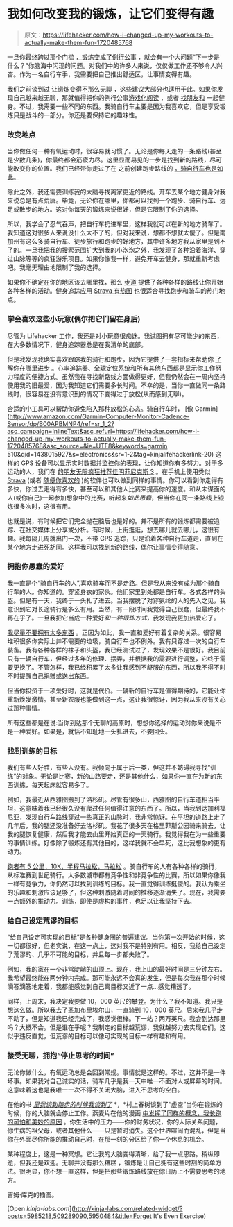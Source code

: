# 我如何改变我的锻炼，让它们变得有趣

> 原文：<https://lifehacker.com/how-i-changed-up-my-workouts-to-actually-make-them-fun-1720485768>

一旦你最终跨过那个门槛 [，锻炼变成了例行公事](http://lifehacker.com/how-to-motivate-yourself-into-an-exercise-routine-youll-5950484) ，就会有一个大问题“下一步是什么？”你脑海中闪现的问题。对我们中的许多人来说，仅仅做工作还不够令人兴奋。作为一名自行车手，我需要把自己推出舒适区，让事情变得有趣。



我们之前谈到过 [让锻炼变得不那么无聊](https://lifehacker.com/how-can-i-make-my-workout-less-boring-1463764118) ，这些建议大部分也适用于此。如果你发现自己越来越无聊，那就值得把你的例行公事[游戏化](http://lifehacker.com/the-psychology-of-gamification-can-apps-keep-you-motiv-1521754385)[阅读](http://lifehacker.com/how-i-tricked-myself-into-loving-my-workout-509289090) ，或者 [找朋友和](http://lifehacker.com/how-can-i-fit-a-workout-into-my-daily-routine-5854874) 一起健身。不过，我需要一些不同的东西。我骑自行车主要是因为我喜欢它，但是享受锻炼只是战斗的一部分。你还是要保持它的趣味性。

### 改变地点

当你做任何一种有氧运动时，很容易就习惯了。无论是你每天走的一条路线(甚至是少数几条)，你最终都会筋疲力尽。这里显而易见的一步是找到新的路线，尽可能改变你的位置。我们已经带你走过了在 之前创建跑步路线的 [，骑自行车也是如此。](https://lifehacker.com/how-to-craft-the-perfect-running-route-1411125120)

除此之外，我还需要训练我的大脑寻找离家更近的路线。开车去某个地方健身对我来说总是有点荒唐。毕竟，无论你在哪里，你都可以找到一个跑步、骑自行车、远足或散步的地方。这对你每天的锻炼来说很好，但是它限制了你的选择。

所以，我学会了忍气吞声，把自行车扔进车里，这样我就可以在新的地方骑车了。我知道这对很多人来说没什么大不了的，但对我来说，想都不想就太傻了。但是南加州有这么多骑自行车、徒步旅行和跑步的好地方，其中许多地方我从家里是到不了的。一旦我把我的搜索范围扩大到我的小泡泡之外，我发现了各种沿着海洋、穿过山脉等等的疯狂游乐项目。如果你像我一样，避免开车去健身，那就重新考虑吧。我毫无理由地限制了我的选择。

如果你不确定在你的地区该去哪里找，那么 [步道](https://www.trails.com/) 提供了各种各样的路线让你开始各种各样的活动。健身追踪应用 [Strava 有热图](http://labs.strava.com/heatmap/#6/-120.90000/38.36000/blue/bike) 也很适合寻找跑步和骑车的热门地点。

### 学会喜欢这些小玩意(偶尔把它们留在身后)

尽管为 Lifehacker 工作，我还是对小玩意很痴迷。我试图拥有尽可能少的东西，在大多数情况下，健身追踪器总是在我清单的底部。

但是我发现我确实喜欢跟踪我的骑行和跑步，因为它提供了一套指标来帮助你 [了解你在哪里进步](https://lifehacker.com/how-to-make-the-most-of-your-fitness-tracker-without-f-5994256) 。心率追踪器、全球定位系统和所有其他东西都是显示你工作努力程度的便捷方式。虽然我在寻找新路线方面做得更好，但我仍然会在一周内坚持使用我的旧最爱，因为我知道它们需要多长时间。不幸的是，当你一直做同一条路线时，很容易在没有意识到的情况下变得过于放松(从而感到无聊)。

合适的小工具可以帮助你避免陷入那种放松的心态。骑自行车时， [像 Garmin](http://www.amazon.com/Garmin-Computer-Monitor-Cadence-Sensor/dp/B00APBMNP4/ref=sr_1_2?asc_campaign=InlineText&asc_refurl=https://lifehacker.com/how-i-changed-up-my-workouts-to-actually-make-them-fun-1720485768&asc_source=&ie=UTF8&keywords=garmin 510&qid=1438015927&s=electronics&sr=1-2&tag=kinjalifehackerlink-20) 这样的 GPS 设备可以显示实时数据并监控你的表现，让你知道你有多努力。对于多运动的人，我们在 [的朋友无限疯狂推荐佳明菲尼克斯 3](http://indefinitelywild.gizmodo.com/garmin-fenix-3-watch-review-the-smartwatch-for-outdoor-1697418455) 。在手机上使用类似 [Strava](https://www.strava.com) (或者 [随便你喜欢的](http://lifehacker.com/the-best-fitness-tracking-apps-for-every-type-of-exerci-1482693352) )的软件也可以做到同样的事情。你可以看到你走得有多快，你过去走得有多快，甚至可以和其他人比赛来提高你的速度。和从未谋面的人(或你自己)一起参加想象中的比赛，听起来*如此愚蠢*，但当你在同一条路线上锻炼很多次时，这很有用。

也就是说，有时候把它们完全抛在脑后也是好的。并不是所有的锻炼都需要被追踪、在社交媒体上分享或分析。有时候，上街逛逛，想去哪儿就去哪儿，这很有趣。我每隔几周就出门一次，不带 GPS 追踪，只是沿着各种自行车道走，直到在某个地方走进死胡同。这样我可以找到新的路线，偶尔让事情变得随意。

### 拥抱你愚蠢的爱好

我一直是个“骑自行车的人”,喜欢骑车而不是走路。但是我从来没有成为那个骑自行车的人。你知道的。穿紧身衣的家伙。他们家里到处都是自行车。各式各样的头盔。但是有一天，我终于一头扎了进去。当我摆脱了对穿氨纶的人的先入之见，我意识到它对长途骑行是多么有用。当然，有一段时间我觉得自己很蠢，但最终我不再在乎了。一旦我把它当成一种爱好*和一种锻炼方式*，我发现我更加热爱它了。

[我尽量不要拥有太多东西](https://lifehacker.com/what-ive-learned-from-moving-three-times-and-trashing-e-1710510176) 。正因为如此，我一直和爱好有着复杂的关系。很容易堆积很多你实际上并不需要的垃圾，骑自行车也不例外。我有只穿过一次的自行车装备。我有各种各样的袜子和头盔，我已经测试过了，发现效果不是很好。我目前只有一辆自行车，但经过多年的修理、摆弄，并根据我的需要进行调整，它终于需要更换了。不管怎样，我已经积累了太多让我感到不舒服的东西，所以我不得不时不时提醒自己捐赠或送出东西。

但当你投资于一项爱好时，这就是代价。一辆新的自行车是值得期待的，它能让你重新焕发激情。甚至新衣服也能做到这一点，这让我很惊讶，因为我从来没有关心过那种事情。

所有这些都是在说:当你到达那个无聊的高原时，想想你选择的运动对你来说是不是一种爱好。如果是，就恬不知耻地一头扎进去，不要回头。

### 找到训练的目标

我们有些人好胜，有些人没有。我倾向于属于后一类，但这并不妨碍我寻找“训练”的对象。无论是比赛，新的山路要走，还是其他什么，如果你一直在为新的东西训练，每天起床就容易多了。

例如，我最近从西雅图搬到了洛杉矶。尽管有很多山，西雅图的自行车道相当平坦，这意味着我已经很久没有爬过任何值得注意的东西了。所以，当我到达加利福尼亚，发现自行车路线穿过一些真正的山脉时，我非常惊讶。在平坦的道路上走了几年后，我的腿还没准备好去洛杉矶。我花了很多天在格里菲斯公园骑来骑去，让我的腿恢复健康，然后我才能去山里开始真正的一天骑行。我觉得我在为一些重要的事情训练。好像除了锻炼还有其他目的，这样我就不会早死，这比我想象的更有动力。

[跑者有 5 公里，10K，半程马拉松，马拉松](https://lifehacker.com/a-road-map-for-taking-your-running-to-the-next-level-1719785814) 。骑自行车的人有各种各样的骑行，从标准赛到世纪骑行。大多数城市都有竞争性和非竞争性的比赛，所以如果你像我一样有竞争力，你仍然可以找到训练的目标。我一直觉得训练挺傻的。我认为乘坐的乐趣和刺激应该足够了，但这种刺激随着时间的推移逐渐消失了。现在，我需要一点额外的推动力。训练，即使是虚构的事件，也足以让我坚持下去。

### 给自己设定荒谬的目标

“给自己设定可实现的目标”是各种健身圈的普遍建议。当你第一次开始的时候，这一切都很好，但老实说，在这一点上，这对我不是特别有用。相反，我给自己设定了荒谬的、几乎不可能的目标，并且每一步都失败了。

例如，我的家在一个非常陡峭的山顶上。现在，我上山的最好时间是三分钟左右。我希望最终能在两分钟内完成。那可能永远不会真的发生，但是每次我在那个时候滴答滴答地走着，我都能感觉到自己离目标又近了一点...感觉糟透了。

同样，上周末，我决定我要做 10，000 英尺的攀登。为什么？我不知道。我只是想这么做。所以我去了圣加布里埃尔山，一直骑到 10，000 英尺。后来我几乎走不动了，但是知道我已经完成了，我感觉很棒。下一站？两万英尺。我会到达那里吗？大概不会。但是谁在乎呢？我制定的目标越荒谬，我就越努力去实现它们。这似乎违反直觉，但荒谬的目标可以像可实现的目标一样有趣和有用。

### 接受无聊，拥抱“停止思考的时间”

无论你做什么，有氧运动总是会回到常规。事情就是这样的。不过，这并不是一件坏事。如果我对自己诚实的话，骑车几乎是我一天中唯一不面对人或屏幕的时间。这意味着这也是我唯一一次不得不关闭大脑，进入不思考的空白。

在他的书 [*里我谈到跑步的时候我谈到了*](http://www.amazon.com/What-About-Running-Vintage-International/dp/0307389839?asc_campaign=InlineText&asc_refurl=https://lifehacker.com/how-i-changed-up-my-workouts-to-actually-make-them-fun-1720485768&asc_source=&tag=kinjalifehackerlink-20) *，*村上春树谈到了“虚空”当你在锻炼的时候，你的大脑就会停止工作。燕麦片在他的漫画 [中发挥了同样的概念，我长跑的可怕和美妙的原因](http://theoatmeal.com/comics/running6) 。你生活中的压力——你的财务状况，你的人际关系问题，你生病的祖父母，或者其他什么——只是暂时消失。这个世界喧闹而混乱，但是当你在外面尽你所能的推动自己时，在那一刻的分区给了你一个休息的机会。

某种程度上，这是一种冥想。它让我的大脑变得清晰，给了我一点思路。稍纵即逝，但我还是欢迎。无聊并没有那么糟糕 ，锻炼是让自己拥有这些时刻的简单方法。很明显，你不想一直这样，但是把那些锻炼路线放在你日历上不需要思考的地方。

吉姆·库克的插图。

[Open *kinja-labs.com*](http://kinja-labs.com/related-widget/?posts=5985218,509289090,5950484&title=Forget It's Even Exercise)